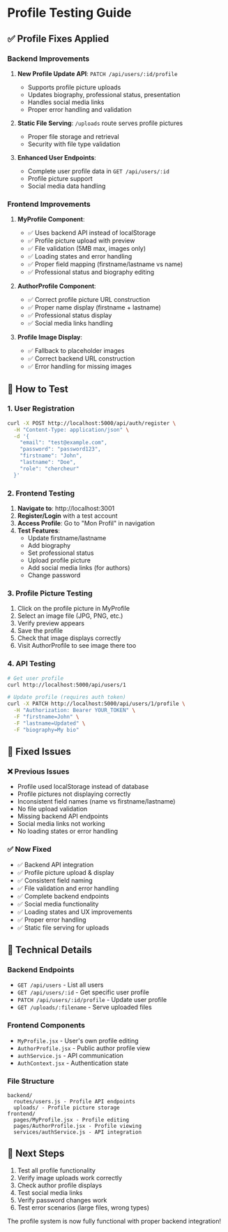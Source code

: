 # Profile Testing Guide

## ✅ Profile Fixes Applied

### Backend Improvements
1. **New Profile Update API**: `PATCH /api/users/:id/profile`
   - Supports profile picture uploads
   - Updates biography, professional status, presentation
   - Handles social media links
   - Proper error handling and validation

2. **Static File Serving**: `/uploads` route serves profile pictures
   - Proper file storage and retrieval
   - Security with file type validation

3. **Enhanced User Endpoints**: 
   - Complete user profile data in `GET /api/users/:id`
   - Profile picture support
   - Social media data handling

### Frontend Improvements
1. **MyProfile Component**:
   - ✅ Uses backend API instead of localStorage
   - ✅ Profile picture upload with preview
   - ✅ File validation (5MB max, images only)
   - ✅ Loading states and error handling
   - ✅ Proper field mapping (firstname/lastname vs name)
   - ✅ Professional status and biography editing

2. **AuthorProfile Component**:
   - ✅ Correct profile picture URL construction
   - ✅ Proper name display (firstname + lastname)
   - ✅ Professional status display
   - ✅ Social media links handling

3. **Profile Image Display**:
   - ✅ Fallback to placeholder images
   - ✅ Correct backend URL construction
   - ✅ Error handling for missing images

## 🧪 How to Test

### 1. User Registration
```bash
curl -X POST http://localhost:5000/api/auth/register \
  -H "Content-Type: application/json" \
  -d '{
    "email": "test@example.com",
    "password": "password123",
    "firstname": "John",
    "lastname": "Doe",
    "role": "chercheur"
  }'
```

### 2. Frontend Testing
1. **Navigate to**: http://localhost:3001
2. **Register/Login** with a test account
3. **Access Profile**: Go to "Mon Profil" in navigation
4. **Test Features**:
   - Update firstname/lastname
   - Add biography
   - Set professional status
   - Upload profile picture
   - Add social media links (for authors)
   - Change password

### 3. Profile Picture Testing
1. Click on the profile picture in MyProfile
2. Select an image file (JPG, PNG, etc.)
3. Verify preview appears
4. Save the profile
5. Check that image displays correctly
6. Visit AuthorProfile to see image there too

### 4. API Testing
```bash
# Get user profile
curl http://localhost:5000/api/users/1

# Update profile (requires auth token)
curl -X PATCH http://localhost:5000/api/users/1/profile \
  -H "Authorization: Bearer YOUR_TOKEN" \
  -F "firstname=John" \
  -F "lastname=Updated" \
  -F "biography=My bio"
```

## 🐛 Fixed Issues

### ❌ Previous Issues
- Profile used localStorage instead of database
- Profile pictures not displaying correctly
- Inconsistent field names (name vs firstname/lastname)
- No file upload validation
- Missing backend API endpoints
- Social media links not working
- No loading states or error handling

### ✅ Now Fixed
- ✅ Backend API integration
- ✅ Profile picture upload & display
- ✅ Consistent field naming
- ✅ File validation and error handling
- ✅ Complete backend endpoints
- ✅ Social media functionality
- ✅ Loading states and UX improvements
- ✅ Proper error handling
- ✅ Static file serving for uploads

## 🔧 Technical Details

### Backend Endpoints
- `GET /api/users` - List all users
- `GET /api/users/:id` - Get specific user profile
- `PATCH /api/users/:id/profile` - Update user profile
- `GET /uploads/:filename` - Serve uploaded files

### Frontend Components
- `MyProfile.jsx` - User's own profile editing
- `AuthorProfile.jsx` - Public author profile view
- `authService.js` - API communication
- `AuthContext.jsx` - Authentication state

### File Structure
```
backend/
  routes/users.js - Profile API endpoints
  uploads/ - Profile picture storage
frontend/
  pages/MyProfile.jsx - Profile editing
  pages/AuthorProfile.jsx - Profile viewing
  services/authService.js - API integration
```

## 🚀 Next Steps
1. Test all profile functionality
2. Verify image uploads work correctly
3. Check author profile displays
4. Test social media links
5. Verify password changes work
6. Test error scenarios (large files, wrong types)

The profile system is now fully functional with proper backend integration!
